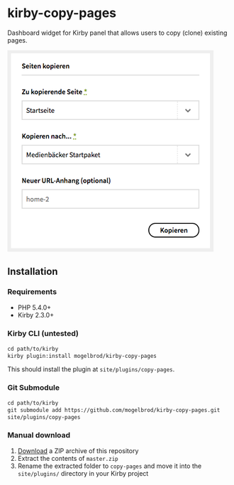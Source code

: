 # kirby-copy-pages
Dashboard widget for Kirby panel that allows users to copy (clone) existing pages.

![Screenshot](screenshot.png)

## Installation

### Requirements

-	PHP 5.4.0+
-	Kirby 2.3.0+

### Kirby CLI (untested)

```
cd path/to/kirby
kirby plugin:install mogelbrod/kirby-copy-pages
```

This should install the plugin at `site/plugins/copy-pages`.

### Git Submodule

```
cd path/to/kirby
git submodule add https://github.com/mogelbrod/kirby-copy-pages.git site/plugins/copy-pages
```

### Manual download

1. [Download](https://github.com/mogelbrod/kirby-copy-pages/archive/master.zip) a ZIP archive of this repository
2. Extract the contents of `master.zip`
3. Rename the extracted folder to `copy-pages` and move it into the `site/plugins/` directory in your Kirby project